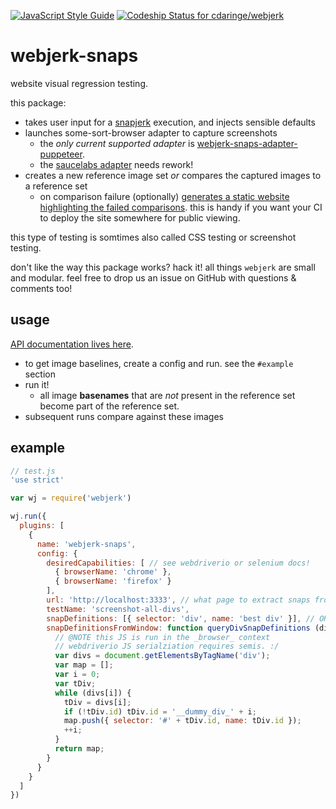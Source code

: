 [![JavaScript Style Guide](https://img.shields.io/badge/code_style-standard-brightgreen.svg)](https://standardjs.com) [ ![Codeship Status for cdaringe/webjerk](https://app.codeship.com/projects/c605af90-fd3d-0134-eab4-1aa2768960b8/status?branch=master)](https://app.codeship.com/projects/212005)

# webjerk-snaps

website visual regression testing.

this package:

- takes user input for a [snapjerk](https://github.com/cdaringe/webjerk/tree/master/packages/snapjerk) execution, and injects sensible defaults
- launches some-sort-browser adapter to capture screenshots
  - the *_only current supported adapter_* is [webjerk-snaps-adapter-puppeteer](https://github.com/cdaringe/webjerk/tree/master/packages/webjerk-snaps-adapter-puppeteer).
  - the [saucelabs adapter](https://github.com/cdaringe/webjerk/tree/master/packages/webjerk-saucie) needs rework!
- creates a new reference image set _or_ compares the captured images to a reference set
  - on comparison failure (optionally) [generates a static website highlighting the failed comparisons](https://github.com/cdaringe/webjerk-image-set-diff-reporter).  this is handy if you want your CI to deploy the site somewhere for public viewing.

this type of testing is somtimes also called CSS testing or screenshot testing.

don't like the way this package works?  hack it!  all things `webjerk` are small and modular.  feel free to drop us an issue on GitHub with questions & comments too!

## usage

[API documentation lives here](https://cdaringe.github.io/webjerk/webjerk-snaps/index.html).

- to get image baselines, create a config and run. see the `#example` section
- run it!
  - all image **basenames** that are _not_ present in the reference set become part of the reference set.
- subsequent runs compare against these images

## example

```js
// test.js
'use strict'

var wj = require('webjerk')

wj.run({
  plugins: [
    {
      name: 'webjerk-snaps',
      config: {
        desiredCapabilities: [ // see webdriverio or selenium docs!
          { browserName: 'chrome' },
          { browserName: 'firefox' }
        ],
        url: 'http://localhost:3333', // what page to extract snaps from
        testName: 'screenshot-all-divs',
        snapDefinitions: [{ selector: 'div', name: 'best div' }], // OR,
        snapDefinitionsFromWindow: function queryDivSnapDefinitions (divs, message) {
          // @NOTE this JS is run in the _browser_ context
          // webdriverio JS serialziation requires semis. :/
          var divs = document.getElementsByTagName('div');
          var map = [];
          var i = 0;
          var tDiv;
          while (divs[i]) {
            tDiv = divs[i];
            if (!tDiv.id) tDiv.id = '__dummy_div_' + i;
            map.push({ selector: '#' + tDiv.id, name: tDiv.id });
            ++i;
          }
          return map;
        }
      }
    }
  ]
})
```
